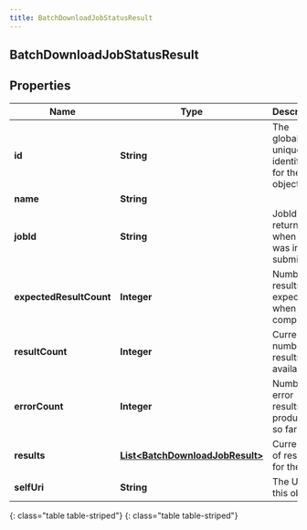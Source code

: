 ```yaml
---
title: BatchDownloadJobStatusResult
---
```

## BatchDownloadJobStatusResult


## Properties

| Name | Type | Description | Notes |
| ------------ | ------------- | ------------- | ------------- |
| **id** | **String** | The globally unique identifier for the object. |  [optional] |
| **name** | **String** |  |  [optional] |
| **jobId** | **String** | JobId returned when job was initially submitted |  [optional] |
| **expectedResultCount** | **Integer** | Number of results expected when job is completed |  [optional] |
| **resultCount** | **Integer** | Current number of results available |  [optional] |
| **errorCount** | **Integer** | Number of error results produced so far |  [optional] |
| **results** | [**List&lt;BatchDownloadJobResult&gt;**](BatchDownloadJobResult.html) | Current set of results for the job |  [optional] |
| **selfUri** | **String** | The URI for this object |  [optional] |
{: class="table table-striped"}
{: class="table table-striped"}


